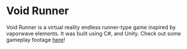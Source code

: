 # Void Runner
Void Runner is a virtual reality endless runner-type game inspired by vaporwave elements. It was built using C#, and Unity. Check out some gameplay footage [here](https://youtu.be/RnADjkk5lF4)!